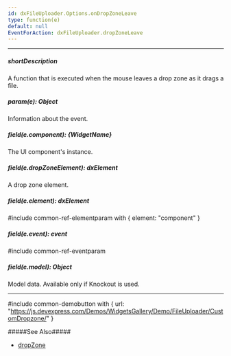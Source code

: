 ```yaml
---
id: dxFileUploader.Options.onDropZoneLeave
type: function(e)
default: null
EventForAction: dxFileUploader.dropZoneLeave
---
```

---
##### shortDescription
A function that is executed when the mouse leaves a drop zone as it drags a file.

##### param(e): Object
Information about the event.

##### field(e.component): {WidgetName}
The UI component's instance.

##### field(e.dropZoneElement): dxElement
A drop zone element.

##### field(e.element): dxElement
#include common-ref-elementparam with { element: "component" }

##### field(e.event): event
#include common-ref-eventparam

##### field(e.model): Object
Model data. Available only if Knockout is used.

---

#include common-demobutton with {
    url: "https://js.devexpress.com/Demos/WidgetsGallery/Demo/FileUploader/CustomDropzone/"
}

#####See Also#####
- [dropZone](/Documentation/ApiReference/UI_Widgets/dxFileUploader/Configuration/#dropZone)
